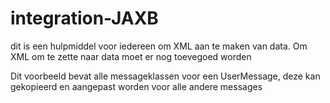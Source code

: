 # integration-JAXB

dit is een hulpmiddel voor iedereen om XML aan te maken van data. Om XML om te zette naar data moet er nog toevegoed worden

Dit voorbeeld bevat alle messageklassen voor een UserMessage, deze kan gekopieerd en aangepast worden voor alle andere messages

